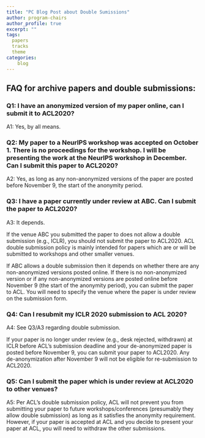 ```yaml
---
title: "PC Blog Post about Double Sumissions"
author: program-chairs
author_profile: true
excerpt: ""
tags:
  papers
  tracks
  theme
categories:
    blog
---
```


## FAQ for archive papers and double submissions: 

### Q1: I have an anonymized version of my paper online, can I submit it to ACL2020? 

A1: Yes, by all means. 

### Q2: My paper to a NeurlPS workshop was accepted on October 1. There is no proceedings for the workshop. I will be presenting the work at the NeurlPS workshop in December. Can I submit this paper to ACL2020? 

A2: Yes, as long as any non-anonymized versions of  the paper are posted before November 9, the start of the anonymity period. 

### Q3: I have a paper currently under review at ABC. Can I submit the paper to ACL2020?

A3: It depends. 

If the venue ABC you submitted the paper to does not allow a double submission (e.g., ICLR), you should not submit the paper to ACL2020.  ACL double submission policy is mainly intended for papers which are or will be submitted to workshops and other smaller venues. 

If ABC allows a double submission then it depends on whether there are any non-anonymized versions posted online.  If there is no non-anonymized version or if any non-anonymized versions are  posted online before November 9 (the start of the anonymity period), you can submit the paper to ACL.  You will need to specify the venue where the paper is under review on the submission form.

### Q4: Can I resubmit my ICLR 2020 submission  to ACL 2020? 

A4: See Q3/A3 regarding double submission. 

If your paper is no longer under review (e.g., desk rejected, withdrawn) at ICLR before ACL’s submission deadline and your de-anonymized paper is posted before November 9, you can submit your paper to ACL2020.   Any de-anonymization after November 9 will not be eligible for re-submission to ACL2020. 

### Q5: Can I submit the paper which is under review at ACL2020 to other venues? 

A5: Per ACL’s double submission policy, ACL will not prevent you from submitting your paper to future workshops/conferences (presumably they allow double submission)  as long as it satisfies the anonymity requirement. However, if your paper is accepted at ACL and you decide to present your paper at ACL, you will need to withdraw the other submissions. 


